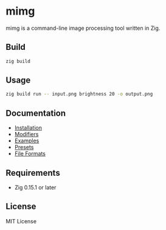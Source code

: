 
# mimg

<!-- Badges (preserved) -->

mimg is a command-line image processing tool written in Zig.

## Build

```bash
zig build
```

## Usage

```bash
zig build run -- input.png brightness 20 -o output.png
```

## Documentation

- [Installation](docs/installation.md)
- [Modifiers](docs/modifiers.md)
- [Examples](docs/examples.md)
- [Presets](docs/presets.md)
- [File Formats](docs/formats.md)

## Requirements

- Zig 0.15.1 or later

## License

MIT License
